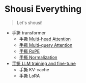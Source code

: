 # Shousi Everything

> Let's shousi!

- 手撕 transformer
  - [手撕 Multi-head Attention](./transformer.ipynb)
  - [手撕 Multi-query Attention](./transformer.ipynb)
  - [手撕 RoPE](./positional_encoding.ipynb)
  - [手撕 Normalization](./normalization.ipynb)
- [手撕 LLM training and fine-tune](./LLM_training_and_ft.ipynb)
  - 手撕 KV-cache
  - 手撕 LoRA
